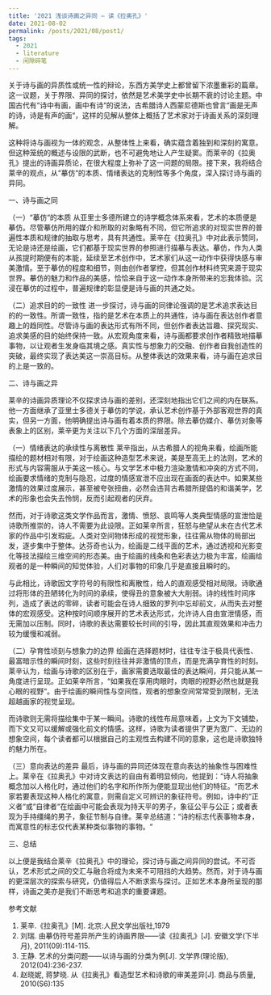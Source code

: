 ```yaml
---
title: '2021 浅谈诗画之异同 — 读《拉奥孔》'
date: 2021-08-02
permalink: /posts/2021/08/post1/
tags:
  - 2021
  - literature
  - 闲隙碎笔
---
```


关于诗与画的异质性或统一性的辩论，东西方美学史上都曾留下浓墨重彩的篇章。这一议题，关于界限、异同的探讨，依然是艺术美学史中长期不衰的讨论主题。中国古代有“诗中有画，画中有诗“的说法，古希腊诗人西蒙尼德斯也曾言“画是无声的诗，诗是有声的画“，这样的见解从整体上概括了艺术家对于诗画关系的深刻理解。

这种将诗与画视为一体的观念，从整体性上来看，确实蕴含着独到和深刻的寓意。但这种笼统的概述与设限的武断，也不可避免地让人产生疑窦。而莱辛的《拉奥孔》提出的诗画异质论，在很大程度上弥补了这一问题的局限。接下来，我将结合莱辛的观点，从“摹仿“的本质、情绪表达的克制性等多个角度，深入探讨诗与画的异同。

一、诗与画之同

（一）“摹仿“的本质
从亚里士多德所建立的诗学概念体系来看，艺术的本质便是摹仿。尽管摹仿所用的媒介和所取的对象略有不同，但它所追求的对现实世界的普遍性本质和规律的抽取与思考，具有共通性。莱辛在《拉奥孔》中对此表示赞同，无论是诗还是绘画，它们都基于现实世界的参照进行描摹与表达。摹仿，作为人类从孩提时期便有的本能，延续至艺术创作中，艺术家们从这一动作中获得快感与审美激情。至于摹仿的程度和细节，则由创作者掌控，但其创作材料终究来源于现实世界。摹仿的魅力和作品的美感，恰恰来自于这一动作本身所带来的忘我体验。沉浸在摹仿的过程中，普遍规律的彰显便是诗与画的共通之处。

（二）追求目的的一致性
进一步探讨，诗与画的同律论强调的是艺术追求表达目的的一致性。所谓一致性，指的是艺术在本质上的共通性，诗与画在表达创作者意趣上的趋同性。尽管诗与画的表达形式有所不同，但创作者表达旨趣、探究现实、追求美感的目的始终保持一致。从宏观角度来看，诗与画都要求创作者精致地描摹事物，以让观者生发身临其境之感。真实性与想象力的交融、创作者自我创造性的突破，最终实现了表达美这一崇高目标。从整体表达的效果来看，诗与画在追求目的上是一致的。

二、诗与画之异

莱辛的诗画异质理论不仅探求诗与画的差别，还深刻地指出它们之间的内在联系。他一方面继承了亚里士多德关于摹仿的学说，承认艺术创作基于外部客观世界的真实，但另一方面，他明确提出诗与画有着本质的界限。除去摹仿媒介、摹仿对象等表象上的区别，莱辛更为关注以下几个方面的深层差异。

（一）情绪表达的承续性与离散性
莱辛指出，从古希腊人的视角来看，绘画所能描绘的题材相对有限，对于绘画这种造型艺术来说，美是至高无上的法则，艺术的形式与内容需服从于美这一核心。与文学艺术中极力渲染激情和冲突的方式不同，绘画要求情绪的克制与隐忍，过度的情感宣泄不应出现在画面的表达中。如果某些激情的效果过度展示，甚至被夸张扭曲，必然会违背古希腊所提倡的和谐美学，艺术的形象也会失去怜悯，反而引起观者的厌弃。

然而，对于诗歌这类文学作品而言，激情、愤怒、哀鸣等人类典型情感的宣泄恰是诗歌所推崇的，诗人不需要为此设限。正如莱辛所言，狂怒与绝望从未在古代艺术家的作品中引发瑕疵。人类对空间物体形成的视觉形象，往往需从物体的局部出发，逐步集中于整体。达芬奇也认为，绘画是二线平面的艺术，通过透视和光影变化等技法描绘三维空间的形态美。由于绘画的线条和色彩表达力极为丰富，绘画给观者的是一种瞬间的知觉体验，人们对事物的印象几乎是直接且瞬时的。

与此相比，诗歌因文字符号的有限性和离散性，给人的直观感受相对局限。诗歌通过将形体的丑陋转化为时间的承续，使得丑的意象被大大削弱。诗的线性时间序列，造成了表达的零碎，读者可能会在诗人细致的罗列中忘却前文，从而失去对整体的宏观感受。这种按时间顺序展开的艺术表达形式，允许诗人自由宣泄情感，而无需加以压制。同时，诗歌的表达需要较长时间的引导，因此其直观效果和冲击力较为缓慢和减弱。

（二）孕育性顷刻与想象力的边界
绘画在选择题材时，往往专注于极具代表性、最富暗示性的瞬间时刻，这些时刻往往并非激情的顶点，而是充满孕育性的时刻。莱辛认为，绘画与诗歌的区别在于，画家需要选取最佳的表达瞬间，并只能从某一角度进行呈现。正如莱辛所言，“如果我在享用肉眼时，肉眼的视野必然也就是我心眼的视野“。由于绘画的瞬间性与空间性，观者的想象空间常常受到限制，无法超越画家的视觉呈现。

而诗歌则无需将描绘集中于某一瞬间。诗歌的线性布局意味着，上文为下文铺垫，而下文又可以缓解或强化前文的情感。这样，诗歌为读者提供了更为宽广、无边的想象空间，每个读者都可以根据自己的主观性去构建不同的意象，这也是诗歌独特的魅力所在。

（三）意向表达的差异
最后，诗与画的异同还体现在意向表达的抽象性与困难性上。莱辛在《拉奥孔》中对诗文表达的自由有着明显倾向，他提到：“诗人将抽象概念加以人格化时，通过他们的名字和所作所为便能显现出他们的特征。“而艺术家若要表现这种人格化的寓意，则需自定义可辨识的象征符号。例如，诗中的“正义者“或“自律者“在绘画中可能会表现为持天平的男子，象征公平与公正；或者表现为手持缰绳的男子，象征节制与自律。莱辛总结道：“诗的标志代表事物本身，而寓意性的标志仅代表某种类似事物的事物。“

三、总结

以上便是我结合莱辛《拉奥孔》中的理论，探讨诗与画之间异同的尝试。不可否认，艺术形式之间的交汇与融合将成为未来不可阻挡的大趋势。然而，对于诗与画的更深层次的探索与研究，仍值得后人不断求索与探讨。正如艺术本身所呈现的那样，诗画之美亦是我们不断思考和追求的重要课题。

参考文献
1. 莱辛.《拉奥孔》[M]. 北京:人民文学出版社,1979
2. 刘瑞. 由摹仿符号差异所产生的诗画界限——读《拉奥孔》[J]. 安徽文学(下半月), 2011(09):114-115.
3. 王静. 艺术的分类问题——以诗与画的分类为例[J]. 文学界(理论版), 2012(04):236-237.
4. 赵晓妮, 蒋梦晓. 从《拉奥孔》看造型艺术和诗歌的审美差异[J]. 商品与质量, 2010(S6):135